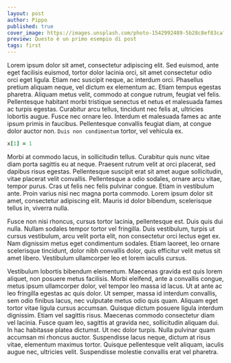 ```yaml
---
layout: post
author: Pippo
published: true
cover_image: https://images.unsplash.com/photo-1542992489-5b28c8ef83ca?ixlib=rb-1.2.1&ixid=eyJhcHBfaWQiOjEyMDd9&auto=format&fit=crop&w=395&q=80
preview: Questo è un primo esempio di post
tags: first
---
```


Lorem ipsum dolor sit amet, consectetur adipiscing elit. Sed euismod,
ante eget facilisis euismod, tortor dolor lacinia orci, sit amet
consectetur odio orci eget ligula. Etiam nec suscipit neque, ac
interdum orci. Phasellus pretium aliquam neque, vel dictum ex elementum
ac. Etiam tempus egestas pharetra. Aliquam metus velit, commodo at
congue rutrum, feugiat vel felis. Pellentesque habitant morbi tristique
senectus et netus et malesuada fames ac turpis egestas. Curabitur arcu
tellus, tincidunt nec felis at, ultricies lobortis augue. Fusce
nec ornare leo. Interdum et malesuada fames ac ante ipsum primis in
faucibus. Pellentesque convallis feugiat diam, at congue dolor auctor
non. `Duis non condimentum` tortor, vel vehicula ex.

```ruby
x[1] = 1
```

Morbi at commodo lacus, in sollicitudin tellus. Curabitur quis nunc
vitae diam porta sagittis eu at neque. Praesent rutrum velit at orci
placerat, sed dapibus risus egestas. Pellentesque suscipit erat sit
amet augue sollicitudin, vitae placerat velit convallis. Pellentesque
a odio sodales, ornare arcu vitae, tempor purus. Cras ut felis nec
felis pulvinar congue. Etiam in vestibulum ante. Proin varius nisi
nec magna porta commodo. Lorem ipsum dolor sit amet, consectetur
adipiscing elit. Mauris id dolor bibendum, scelerisque tellus in,
viverra nulla.

Fusce non nisi rhoncus, cursus tortor lacinia, pellentesque est. Duis
quis dui nulla. Nullam sodales tempor tortor vel fringilla. Duis
vestibulum, turpis ut cursus vestibulum, arcu velit porta elit, non
consectetur orci lectus eget ex. Nam dignissim metus eget condimentum
sodales. Etiam laoreet, leo ornare scelerisque tincidunt, dolor nibh
convallis dolor, quis efficitur velit metus sit amet libero. Vestibulum
ullamcorper leo et lorem iaculis cursus.

Vestibulum lobortis bibendum elementum. Maecenas gravida est quis lorem
aliquet, non posuere metus facilisis. Morbi eleifend, ante a convallis
congue, metus ipsum ullamcorper dolor, vel tempor leo massa id lacus.
Ut at ante ac leo fringilla egestas ac quis dolor. Ut semper, massa id
interdum convallis, sem odio finibus lacus, nec vulputate metus odio quis
quam. Aliquam eget tortor vitae ligula cursus accumsan. Quisque dictum
posuere ligula interdum dignissim. Etiam vel sagittis risus. Maecenas
commodo consectetur diam vel lacinia. Fusce quam leo, sagittis at
gravida nec, sollicitudin aliquam dui. In hac habitasse platea
dictumst. Ut nec dolor turpis. Nulla pulvinar quam accumsan mi rhoncus
auctor. Suspendisse lacus neque, dictum at risus vitae, elementum
maximus tortor. Quisque pellentesque velit aliquam, iaculis augue nec,
ultricies velit. Suspendisse molestie convallis erat vel pharetra.
